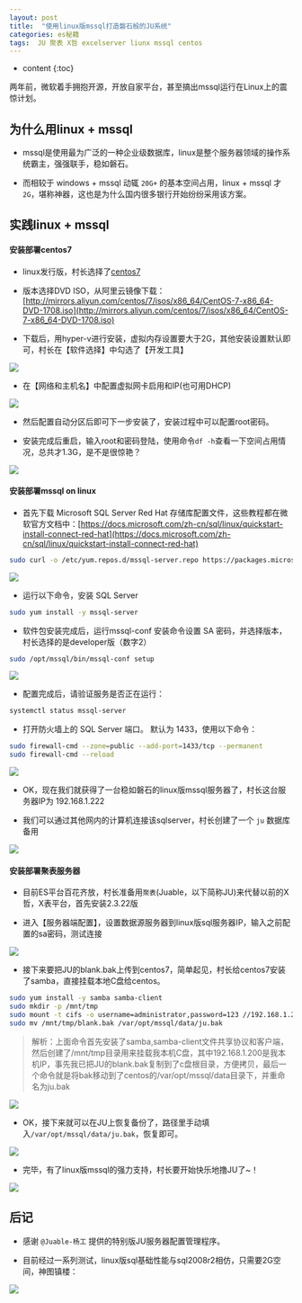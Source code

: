 ```yaml
---
layout: post
title:  "使用linux版mssql打造磐石般的JU系统"
categories: es秘籍
tags:  JU 聚表 X哲 excelserver liunx mssql centos
---
```


* content
{:toc}

两年前，微软着手拥抱开源，开放自家平台，甚至搞出mssql运行在Linux上的震惊计划。

## 为什么用linux + mssql
* mssql是使用最为广泛的一种企业级数据库，linux是整个服务器领域的操作系统霸主，强强联手，稳如磐石。

* 而相较于 windows + mssql 动辄 `20G+` 的基本空间占用，linux + mssql 才 `2G`，堪称神器，这也是为什么国内很多银行开始纷纷采用该方案。

## 实践linux + mssql

#### 安装部署centos7
* linux发行版，村长选择了[centos7](https://www.centos.org/download/)

* 版本选择DVD ISO，从阿里云镜像下载：[http://mirrors.aliyun.com/centos/7/isos/x86_64/CentOS-7-x86_64-DVD-1708.iso](http://mirrors.aliyun.com/centos/7/isos/x86_64/CentOS-7-x86_64-DVD-1708.iso)

* 下载后，用hyper-v进行安装，虚拟内存设置要大于2G，其他安装设置默认即可，村长在【软件选择】中勾选了【开发工具】

![](/img/ess14-1.jpg)

* 在【网络和主机名】中配置虚拟网卡启用和IP(也可用DHCP)

![](/img/ess14-2.jpg)

* 然后配置自动分区后即可下一步安装了，安装过程中可以配置root密码。

* 安装完成后重启，输入root和密码登陆，使用命令`df -h`查看一下空间占用情况，总共才1.3G，是不是很惊艳？

![](/img/ess14-3.jpg)

#### 安装部署mssql on linux
* 首先下载 Microsoft SQL Server Red Hat 存储库配置文件，这些教程都在微软官方文档中：[https://docs.microsoft.com/zh-cn/sql/linux/quickstart-install-connect-red-hat](https://docs.microsoft.com/zh-cn/sql/linux/quickstart-install-connect-red-hat)

```bash
sudo curl -o /etc/yum.repos.d/mssql-server.repo https://packages.microsoft.com/config/rhel/7/mssql-server-2017.repo
```

![](/img/ess14-4.jpg)

* 运行以下命令，安装 SQL Server

```bash
sudo yum install -y mssql-server
```

* 软件包安装完成后，运行mssql-conf 安装命令设置 SA 密码，并选择版本，村长选择的是developer版（数字2）

```bash
sudo /opt/mssql/bin/mssql-conf setup
```

![](/img/ess14-5.jpg)

* 配置完成后，请验证服务是否正在运行：

```bash
systemctl status mssql-server
```

* 打开防火墙上的 SQL Server 端口。 默认为 1433，使用以下命令：

```bash
sudo firewall-cmd --zone=public --add-port=1433/tcp --permanent
sudo firewall-cmd --reload
```

![](/img/ess14-6.jpg)

* OK，现在我们就获得了一台稳如磐石的linux版mssql服务器了，村长这台服务器IP为 192.168.1.222

* 我们可以通过其他网内的计算机连接该sqlserver，村长创建了一个 `ju` 数据库备用

![](/img/ess14-8.jpg)

#### 安装部署聚表服务器
* 目前ES平台百花齐放，村长准备用`聚表`(Juable，以下简称JU)来代替以前的X哲，X表平台，首先安装2.3.22版

* 进入【服务器端配置】，设置数据源服务器到linux版sql服务器IP，输入之前配置的sa密码，测试连接

![](/img/ess14-7.jpg)

* 接下来要把JU的blank.bak上传到centos7，简单起见，村长给centos7安装了samba，直接挂载本地C盘给centos。

```bash
sudo yum install -y samba samba-client
sudo mkdir -p /mnt/tmp
sudo mount -t cifs -o username=administrator,password=123 //192.168.1.200/c$ /mnt/tmp
sudo mv /mnt/tmp/blank.bak /var/opt/mssql/data/ju.bak
```

> 解析：上面命令首先安装了samba,samba-client文件共享协议和客户端，然后创建了/mnt/tmp目录用来挂载我本机C盘，其中192.168.1.200是我本机IP，事先我已把JU的blank.bak复制到了c盘根目录，方便拷贝，最后一个命令就是将bak移动到了centos的/var/opt/mssql/data目录下，并重命名为ju.bak

![](/img/ess14-9.jpg)

* OK，接下来就可以在JU上恢复备份了，路径里手动填入`/var/opt/mssql/data/ju.bak`，恢复即可。

![](/img/ess14-10.jpg)

* 完毕，有了linux版mssql的强力支持，村长要开始快乐地撸JU了~！

![](/img/ess14-11.jpg)

## 后记
* 感谢 `@Juable-杨工` 提供的特别版JU服务器配置管理程序。

* 目前经过一系列测试，linux版sql基础性能与sql2008r2相仿，只需要2G空间，神图镇楼：

![](/img/ess14-12.jpg)